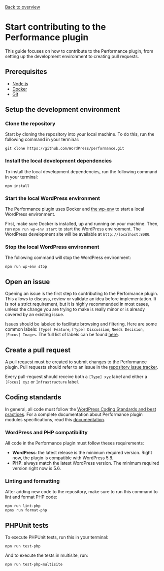 [Back to overview](./README.md)

# Start contributing to the Performance plugin
This guide focuses on how to contribute to the Performance plugin, from setting up the development environment to creating pull requests.

## Prerequisites
- [Node.js](https://nodejs.org)
- [Docker](https://www.docker.com/products/docker-desktop)
- [Git](https://git-scm.com)

## Setup the development environment

### Clone the repository
Start by cloning the repository into your local machine. To do this, run the following command in your terminal:
```
git clone https://github.com/WordPress/performance.git
```

### Install the local development dependencies
To install the local development dependencies, run the following command in your terminal:
```
npm install
```

### Start the local WordPress environment
The Performance plugin uses Docker and [the wp-env](https://developer.wordpress.org/block-editor/reference-guides/packages/packages-env) to start a local WordPress environment.

First, make sure Docker is installed, up and running on your machine. Then, run `npm run wp-env start` to start the WordPress environment. The WordPress development site will be available at `http://localhost:8080`.

### Stop the local WordPress environment
The following command will stop the WordPress environment:
```
npm run wp-env stop
```

## Open an issue
Opening an issue is the first step to contributing to the Performance plugin. This allows to discuss, review or validate an idea before implementation. It is not a strict requirement, but it is highly recommended in most cases, unless the change you are trying to make is really minor or is already covered by an existing issue.

Issues should be labeled to facilitate browsing and filtering. Here are some common labels: `[Type] Feature`, `[Type] Discussion`, `Needs Decision`, `[Focus] Images`. The full list of labels can be found [here](https://github.com/WordPress/performance/labels).

## Create a pull request
A pull request must be created to submit changes to the Performance plugin. Pull requests should refer to an issue in the [repository issue tracker](https://github.com/WordPress/performance/issues).

Every pull-request should receive both a `[Type] xyz` label and either a `[Focus] xyz` or `Infrastructure` label.

## Coding standards
In general, all code must follow the [WordPress Coding Standards and best practices](https://developer.wordpress.org/coding-standards/). For a complete documentation about Performance plugin modules specifications, read this [documentation](./Writing-a-module.md).

### WordPress and PHP compatibility
All code in the Performance plugin must follow theses requirements:
- **WordPress**: the latest release is the minimum required version. Right now, the plugin is compatible with WordPress 5.8.
- **PHP**: always match the latest WordPress version. The minimum required version right now is 5.6.

### Linting and formatting
After adding new code to the repository, make sure to run this command to lint and format PHP code:
```
npm run lint-php
npms run format-php
```

## PHPUnit tests
To execute PHPUnit tests, run this in your terminal:
```
npm run test-php
```

And to execute the tests in multisite, run:
```
npm run test-php-multisite
```
